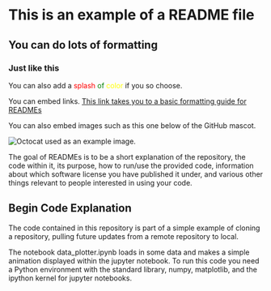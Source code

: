 # This is an example of a README file
## You can do lots of formatting
### Just like this

You can also add a <span style="color:red">splash</span> <span style="color:green">of</span> <span style="color:yellow">color</span> if you so choose.

You can embed links. [This link takes you to a basic formatting guide for READMEs](https://docs.github.com/en/get-started/writing-on-github/getting-started-with-writing-and-formatting-on-github/basic-writing-and-formatting-syntax)

You can also embed images such as this one below of the GitHub mascot.

![Octocat used as an example image.](https://myoctocat.com/assets/images/base-octocat.svg)

The goal of READMEs is to be a short explanation of the repository, the code within it, its purpose, how to run/use the provided code, information about which software license you have published it under, and various other things relevant to people interested in using your code.

## Begin Code Explanation

The code contained in this repository is part of a simple example of cloning a repository, pulling future updates from a remote repository to local.

The notebook data_plotter.ipynb loads in some data and makes a simple animation displayed within the jupyter notebook.
To run this code you need a Python environment with the standard library, numpy, matplotlib, and the ipython kernel for jupyter notebooks.